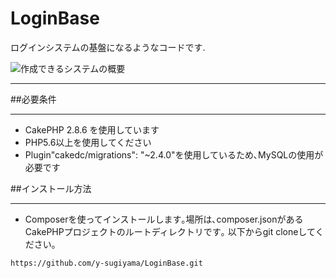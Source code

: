# LoginBase

ログインシステムの基盤になるようなコードです.

![作成できるシステムの概要](https://raw.githubusercontent.com/y-sugiyama/LoginBase/master/webroot/img/login_base.png)

***

##必要条件
***

* CakePHP 2.8.6 を使用しています
* PHP5.6以上を使用してください
* Plugin"cakedc/migrations": "~2.4.0"を使用しているため､MySQLの使用が必要です

##インストール方法
***
* Composerを使ってインストールします｡場所は､composer.jsonがあるCakePHPプロジェクトのルートディレクトリです｡
以下からgit cloneしてください｡
```
https://github.com/y-sugiyama/LoginBase.git
```